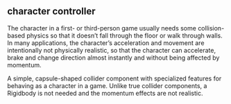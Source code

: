 ## character controller

The character in a first- or third-person game usually needs some collision-based physics so that it doesn’t fall through the floor or walk through walls. In many applications, the character’s acceleration and movement are intentionally not physically realistic, so that the character can accelerate, brake and change direction almost instantly and without being affected by momentum.

A simple, capsule-shaped collider component with specialized features for behaving as a character in a game. Unlike true collider components, a Rigidbody is not needed and the momentum effects are not realistic.





